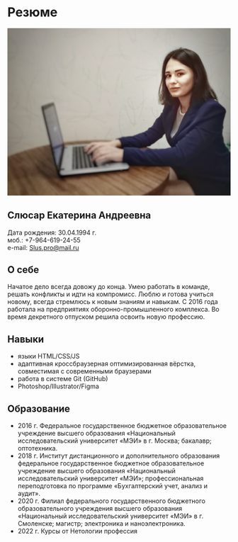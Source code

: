 # **Резюме**
![IMG_20200212_213019-01.jpeg](/img/IMG_20200212_213019-01.jpeg)

## **Слюсар Екатерина Андреевна**
Дата рождения: 30.04.1994 г.  
моб.: +7-964-619-24-55  
e-mail: Slus.pro@mail.ru  
  
  ## О себе 
 Начатое дело всегда довожу до конца. Умею работать в команде, решать конфликты и идти на компромисс. Люблю и готова учиться новому, всегда стремлюсь к новым знаниям и навыкам. С 2016 года работала на предприятиях оборонно-промышленного комплекса. Во время декретного отпуском решила освоить новую профессию.  
   
## Навыки 
* языки HTML/CSS/JS 
* адаптивная кроссбраузерная оптимизированная вёрстка, совместимая с современными браузерами
* работа в системе Git (GitHub)
* Photoshop/Illustrator/Figma

## Образование  
* 2016 г. Федеральное государственное бюджетное образовательное учреждение высшего образования «Национальный исследовательский университет «МЭИ» в г. Москва; бакалавр; оптотехника.   
* 2018 г. Институт дистанционного и дополнительного образования федеральное государственное бюджетное образовательное учреждение высшего образования «Национальный исследовательский университет «МЭИ»; профессиональная переподготовка по программе «Бухгалтерский учет, анализ и аудит».  
* 2020 г. Филиал федерального государственного бюджетного образовательного учреждения высшего образования «Национальный исследовательский университет «МЭИ» в г. Смоленске; магистр; электроника и наноэлектроника.
* 2022 г. Курсы от Нетологии профессия

